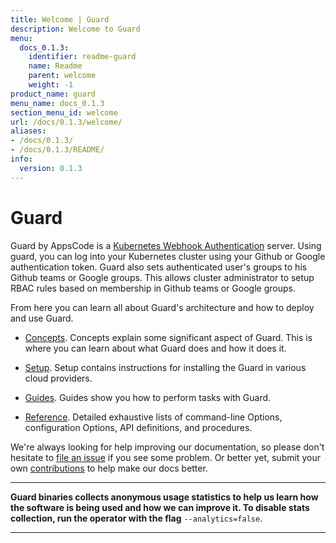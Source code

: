 ```yaml
---
title: Welcome | Guard
description: Welcome to Guard
menu:
  docs_0.1.3:
    identifier: readme-guard
    name: Readme
    parent: welcome
    weight: -1
product_name: guard
menu_name: docs_0.1.3
section_menu_id: welcome
url: /docs/0.1.3/welcome/
aliases:
- /docs/0.1.3/
- /docs/0.1.3/README/
info:
  version: 0.1.3
---
```


# Guard

Guard by AppsCode is a [Kubernetes Webhook Authentication](https://kubernetes.io/docs/admin/authentication/#webhook-token-authentication) server. Using guard, you can log into your Kubernetes cluster using your Github or Google authentication token. Guard also sets authenticated user's groups to his Github teams or Google groups. This allows cluster administrator to setup RBAC rules based on membership in Github teams or Google groups.

From here you can learn all about Guard's architecture and how to deploy and use Guard.

- [Concepts](/docs/0.1.3/concepts/). Concepts explain some significant aspect of Guard. This is where you can learn about what Guard does and how it does it.

- [Setup](/docs/0.1.3/setup/). Setup contains instructions for installing
  the Guard in various cloud providers.

- [Guides](/docs/0.1.3/guides/). Guides show you how to perform tasks with Guard.

- [Reference](/docs/0.1.3/reference/). Detailed exhaustive lists of
command-line Options, configuration Options, API definitions, and procedures.

We're always looking for help improving our documentation, so please don't hesitate to [file an issue](https://github.com/appscode/guard/issues/new) if you see some problem. Or better yet, submit your own [contributions](/docs/0.1.3/CONTRIBUTING) to help
make our docs better.

---

**Guard binaries collects anonymous usage statistics to help us learn how the software is being used and how we can improve it. To disable stats collection, run the operator with the flag** `--analytics=false`.

---
